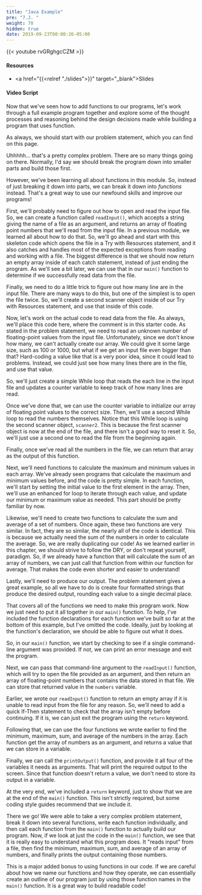 ```yaml
---
title: "Java Example"
pre: "7.J. "
weight: 70
hidden: true
date: 2019-09-23T00:00:26-05:00
---
```


{{< youtube rvGRghgcCZM >}}

#### Resources

* <a href="{{<relref "./slides">}}" target="_blank">Slides</a>

#### Video Script

Now that we've seen how to add functions to our programs, let's work through a full example program together and explore some of the thought processes and reasoning behind the design decisions made while building a program that uses function.

As always, we should start with our problem statement, which you can find on this page.

Uhhhhh... that's a pretty complex problem. There are so many things going on there. Normally, I'd say we should break the program down into smaller parts and build those first.

However, we've been learning all about functions in this module. So, instead of just breaking it down into parts, we can break it down into _functions_ instead. That's a great way to use our newfound skills and improve our programs!

First, we'll probably need to figure out how to open and read the input file. So, we can create a function called `readInput()`, which accepts a string giving the name of a file as an argument, and returns an array of floating point numbers that we'll read from the input file. In a previous module, we learned all about how to do that. So, we'll go ahead and start with this skeleton code which opens the file in a Try with Resources statement, and it also catches and handles most of the expected exceptions from reading and working with a file. The biggest difference is that we should now return an empty array inside of each catch statement, instead of just ending the program. As we'll see a bit later, we can use that in our `main()` function to determine if we successfully read data from the file.

Finally, we need to do a little trick to figure out how many line are in the input file. There are many ways to do this, but one of the simplest is to open the file twice. So, we'll create a second scanner object inside of our Try with Resources statement, and use that inside of this code.

Now, let's work on the actual code to read data from the file. As always, we'll place this code here, where the comment is in this starter code. As stated in the problem statement, we need to read an unknown number of floating-point values from the input file. Unfortunately, since we don't know how many, we can't actually create our array. We could give it some large size, such as 100 or 1000, but what if we get an input file even bigger than that? Hard-coding a value like that is a very poor idea, since it could lead to problems. Instead, we could just see how many lines there are in the file, and use that value.

So, we'll just create a simple While loop that reads the each line in the input file and updates a counter variable to keep track of how many lines are read.

Once we've done that, we can use the counter variable to initialize our array of floating point values to the correct size. Then, we'll use a second While loop to read the numbers themselves. Notice that this While loop is using the second scanner object, `scanner2`. This is because the first scanner object is now at the end of the file, and there isn't a good way to reset it. So, we'll just use a second one to read the file from the beginning again.

Finally, once we've read all the numbers in the file, we can return that array as the output of this function.

Next, we'll need functions to calculate the maximum and minimum values in each array. We've already seen programs that calculate the maximum and minimum values before, and the code is pretty simple. In each function, we'll start by setting the initial value to the first element in the array. Then, we'll use an enhanced for loop to iterate through each value, and update our minimum or maximum value as needed. This part should be pretty familiar by now.

Likewise, we'll need to create two functions to calculate the sum and average of a set of numbers. Once again, these two functions are very similar. In fact, they are so similar, the nearly all of the code is identical. This is because we actually need the sum of the numbers in order to calculate the average. So, we are really duplicating our code! As we learned earlier in this chapter, we should strive to follow the DRY, or don't repeat yourself, paradigm. So, if we already have a function that will calculate the sum of an array of numbers, we can just call that function from within our function for average. That makes the code even shorter and easier to understand!

Lastly, we'll need to produce our output. The problem statement gives a great example, so all we have to do is create four formatted strings that produce the desired output, rounding each value to a single decimal place.

That covers all of the functions we need to make this program work. Now we just need to put it all together in our `main()` function. To help, I've included the function declarations for each function we've built so far at the bottom of this example, but I've omitted the code. Ideally, just by looking at the function's declaration, we should be able to figure out what it does.

So, in our `main()` function, we start by checking to see if a single command-line argument was provided. If not, we can print an error message and exit the program.

Next, we can pass that command-line argument to the `readInput()` function, which will try to open the file provided as an argument, and then return an array of floating-point numbers that contains the data stored in that file. We can store that returned value in the `numbers` variable.

Earlier, we wrote our `readInput()` function to return an empty array if it is unable to read input from the file for any reason. So, we'll need to add a quick If-Then statement to check that the array isn't empty before continuing. If it is, we can just exit the program using the `return` keyword.

Following that, we can use the four functions we wrote earlier to find the minimum, maximum, sum, and average of the numbers in the array. Each function get the array of numbers as an argument, and returns a value that we can store in a variable.

Finally, we can call the `printOutput()` function, and provide it all four of the variables it needs as arguments. That will print the required output to the screen. Since that function doesn't return a value, we don't need to store its output in a variable.

At the very end, we've included a `return` keyword, just to show that we are at the end of the `main()` function. This isn't strictly required, but some coding style guides recommend that we include it.

There we go! We were able to take a very complex problem statement, break it down into several functions, write each function individually, and then call each function from the `main()` function to actually build our program. Now, if we look at just the code in the `main()` function, we see that it is really easy to understand what this program does. It "reads input" from a file, then find the minimum, maximum, sum, and average of an array of numbers, and finally prints the output containing those numbers.

This is a major added bonus to using functions in our code. If we are careful about how we name our functions and how they operate, we can essentially create an outline of our program just by using those function names in the `main()` function. It is a great way to build readable code!
